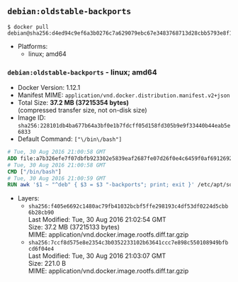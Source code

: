 ## `debian:oldstable-backports`

```console
$ docker pull debian@sha256:d4ed94c9ef6a3b0276c7a629079ebc67e3483768713d28cbb5793e8f17760931
```

-	Platforms:
	-	linux; amd64

### `debian:oldstable-backports` - linux; amd64

-	Docker Version: 1.12.1
-	Manifest MIME: `application/vnd.docker.distribution.manifest.v2+json`
-	Total Size: **37.2 MB (37215354 bytes)**  
	(compressed transfer size, not on-disk size)
-	Image ID: `sha256:228101db4ba677b64a3bf0e1b7fdcff05d158fd305b9e9f33440b44eab5e6833`
-	Default Command: `["\/bin\/bash"]`

```dockerfile
# Tue, 30 Aug 2016 21:00:58 GMT
ADD file:a7b326efe7f07dbfb923302e5839eaf2687fe07d26f0e4c6459f0af691269267 in / 
# Tue, 30 Aug 2016 21:00:58 GMT
CMD ["/bin/bash"]
# Tue, 30 Aug 2016 21:00:59 GMT
RUN awk '$1 ~ "^deb" { $3 = $3 "-backports"; print; exit }' /etc/apt/sources.list > /etc/apt/sources.list.d/backports.list
```

-	Layers:
	-	`sha256:f405e6692c1480ac79fb41032bcbf5ffe298193c4df53df0224d5cbb6b28cb90`  
		Last Modified: Tue, 30 Aug 2016 21:02:54 GMT  
		Size: 37.2 MB (37215133 bytes)  
		MIME: application/vnd.docker.image.rootfs.diff.tar.gzip
	-	`sha256:7ccf8d575e8e2354c3b0352233102b63641ccc7e898c550108949bfbcd6f04e4`  
		Last Modified: Tue, 30 Aug 2016 21:03:07 GMT  
		Size: 221.0 B  
		MIME: application/vnd.docker.image.rootfs.diff.tar.gzip
